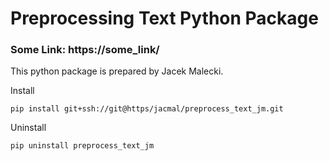 # Preprocessing Text Python Package

### Some Link: https://some_link/

This python package is prepared by Jacek Malecki.

Install

`pip install git+ssh://git@https/jacmal/preprocess_text_jm.git`

Uninstall

`pip uninstall preprocess_text_jm`

